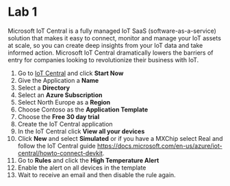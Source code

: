 # Lab 1

Microsoft IoT Central is a fully managed IoT SaaS (software-as-a-service) solution that makes it easy to connect, monitor and manage your IoT assets at scale, so you can create deep insights from your IoT data and take informed action. Microsoft IoT Central dramatically lowers the barriers of entry for companies looking to revolutionize their business with IoT.

1. Go to [IoT Central](https://www.microsoft.com/en-us/iot-central/get-started/) and click **Start Now**
2. Give the Application a **Name**
3. Select a **Directory**
4. Select an **Azure Subscription**
5. Select North Europe as a **Region**
6. Choose Contoso as the **Application Template**
7. Choose the **Free 30 day trial**
8. Create the IoT Central application
9. In the IoT Central click **View all your devices**
10. Click **New** and select **Simulated** or if you have a MXChip select Real and follow the IoT Central guide <https://docs.microsoft.com/en-us/azure/iot-central/howto-connect-devkit>.
11. Go to **Rules** and click the **High Temperature Alert**
12. Enable the alert on all devices in the template
13. Wait to receive an email and then disable the rule again.